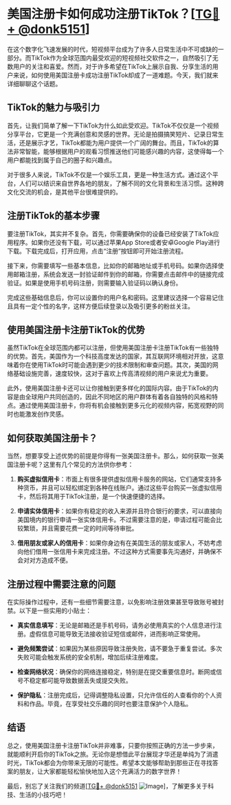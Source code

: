 # 美国注册卡如何成功注册TikTok？[[TG💪+ @donk5151](https://t.me/s/donk5151)]

在这个数字化飞速发展的时代，短视频平台成为了许多人日常生活中不可或缺的一部分。而TikTok作为全球范围内最受欢迎的短视频社交软件之一，自然吸引了无数用户的关注和喜爱。然而，对于许多希望在TikTok上展示自我、分享生活的用户来说，如何使用美国注册卡成功注册TikTok却成了一道难题。今天，我们就来详细聊聊这个话题。

## TikTok的魅力与吸引力

首先，让我们简单了解一下TikTok为什么如此受欢迎。TikTok不仅仅是一个视频分享平台，它更是一个充满创意和灵感的世界。无论是拍摄搞笑短片、记录日常生活，还是展示才艺，TikTok都能为用户提供一个广阔的舞台。而且，TikTok的算法非常智能，能够根据用户的观看习惯推送他们可能感兴趣的内容，这使得每一个用户都能找到属于自己的圈子和兴趣点。

对于很多人来说，TikTok不仅是一个娱乐工具，更是一种生活方式。通过这个平台，人们可以结识来自世界各地的朋友，了解不同的文化背景和生活习惯。这种跨文化交流的机会，是其他平台很难提供的。

## 注册TikTok的基本步骤

要注册TikTok，其实并不复杂。首先，你需要确保你的设备已经安装了TikTok应用程序。如果你还没有下载，可以通过苹果App Store或者安卓Google Play进行下载。下载完成后，打开应用，点击“注册”按钮即可开始注册流程。

接下来，你需要填写一些基本信息，比如你的邮箱地址或手机号码。如果你选择使用邮箱注册，系统会发送一封验证邮件到你的邮箱，你需要点击邮件中的链接完成验证。如果是使用手机号码注册，则需要输入验证码以确认身份。

完成这些基础信息后，你可以设置你的用户名和密码。这里建议选择一个容易记住且具有一定个性的名字，这样方便后续登录以及吸引更多的粉丝关注。

## 使用美国注册卡注册TikTok的优势

虽然TikTok在全球范围内都可以注册，但使用美国注册卡注册TikTok有一些独特的优势。首先，美国作为一个科技高度发达的国家，其互联网环境相对开放，这意味着你在使用TikTok时可能会遇到更少的技术限制和审查问题。其次，美国的网络基础设施完善，速度较快，这对于喜欢上传高清视频的用户来说尤为重要。

此外，使用美国注册卡还可以让你接触到更多样化的国际内容。由于TikTok的内容是由全球用户共同创造的，因此不同地区的用户群体有着各自独特的风格和特点。通过使用美国注册卡，你将有机会接触到更多元化的视频内容，拓宽视野的同时也能激发创作灵感。

## 如何获取美国注册卡？

当然，想要享受上述优势的前提是你得有一张美国注册卡。那么，如何获取一张美国注册卡呢？这里有几个常见的方法供你参考：

1. **购买虚拟信用卡**：市面上有很多提供虚拟信用卡服务的网站，它们通常支持多种货币，并且可以轻松绑定到各种在线账户。通过这些平台购买一张虚拟信用卡，然后将其用于TikTok注册，是一个快速便捷的选择。

2. **申请实体信用卡**：如果你有稳定的收入来源并且符合银行的要求，可以直接向美国境内的银行申请一张实体信用卡。不过需要注意的是，申请过程可能会比较繁琐，并且需要花费一定的时间等待审批。

3. **借用朋友或家人的信用卡**：如果你身边有在美国生活的朋友或家人，不妨考虑向他们借用一张信用卡来完成注册。不过这种方式需要事先沟通好，并确保不会对对方造成不便。

## 注册过程中需要注意的问题

在实际操作过程中，还有一些细节需要注意，以免影响注册效果甚至导致账号被封禁。以下是一些实用的小贴士：

- **真实信息填写**：无论是邮箱还是手机号码，请务必使用真实的个人信息进行注册。虚假信息可能导致无法接收验证短信或邮件，进而影响正常使用。
  
- **避免频繁尝试**：如果因为某些原因导致注册失败，请不要急于重复尝试。多次失败可能会触发系统的安全机制，增加后续注册难度。
  
- **检查网络状况**：确保你的网络连接稳定，特别是在提交重要信息时。断网或信号不稳定都可能导致数据丢失或提交失败。
  
- **保护隐私**：注册完成后，记得调整隐私设置，只允许信任的人查看你的个人资料和作品。毕竟，在享受社交乐趣的同时也要注意保护个人隐私。

## 结语

总之，使用美国注册卡注册TikTok并非难事，只要你按照正确的方法一步步来，就能顺利开启你的TikTok之旅。无论你是想借此平台展现才华还是单纯为了消遣时光，TikTok都会为你带来无限的可能性。希望本文能够帮助到那些正在寻找答案的朋友，让大家都能轻松愉快地加入这个充满活力的数字世界！

最后，别忘了关注我们的频道[[TG💪+ @donk5151](https://t.me/s/donk5151) ![Image](https://i.postimg.cc/rwNCRYN7/Snipaste-2025-04-30-17-27-05.png)]，了解更多关于科技、生活的小技巧吧！